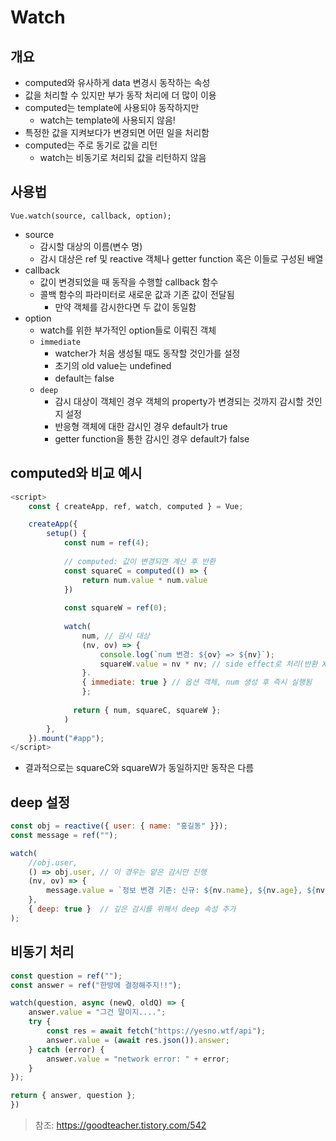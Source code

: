 # Watch

## 개요

- computed와 유사하게 data 변경시 동작하는 속성
- 값을 처리할 수 있지만 부가 동작 처리에 더 많이 이용
- computed는 template에 사용되야 동작하지만
  - watch는 template에 사용되지 않음!
- 특정한 값을 지켜보다가 변경되면 어떤 일을 처리함
- computed는 주로 동기로 값을 리턴
  - watch는 비동기로 처리되 값을 리턴하지 않음



## 사용법

```vue
Vue.watch(source, callback, option);
```

- source
  - 감시할 대상의 이름(변수 명)
  - 감시 대상은 ref 및 reactive 객체나 getter function 혹은 이들로 구성된 배열
- callback
  - 값이 변경되었을 때 동작을 수행할 callback 함수
  - 콜백 함수의 파라미터로 새로운 값과 기존 값이 전달됨
    - 만약 객체를 감시한다면 두 값이 동일함
- option
  - watch를 위한 부가적인 option들로 이뤄진 객체
  - `immediate`
    - watcher가 처음 생성될 때도 동작할 것인가를 설정
    - 초기의 old value는 undefined
    - default는 false
  - `deep`
    - 감시 대상이 객체인 경우 객체의 property가 변경되는 것까지 감시할 것인지 설정
    - 반응형 객체에 대한 감시인 경우 default가 true
    - getter function을 통한 감시인 경우 default가 false



## computed와 비교 예시

```javascript
<script>
	const { createApp, ref, watch, computed } = Vue;

	createApp({
        setup() {
            const num = ref(4);
            
            // computed: 값이 변경되면 계산 후 반환
            const squareC = computed(() => {
                return num.value * num.value
            })
            
            const squareW = ref(0);
            
            watch(
            	num, // 감시 대상
                (nv, ov) => {
                    console.log(`num 변경: ${ov} => ${nv}`);
                    squareW.value = nv * nv; // side effect로 처리(반환 X)
                }.
                { immediate: true } // 옵션 객체, num 생성 후 즉시 실행됨
                };
              
              return { num, squareC, squareW };
            )
        },
    }).mount("#app");
</script>
```

- 결과적으로는 squareC와 squareW가 동일하지만 동작은 다름



## deep 설정

```javascript
const obj = reactive({ user: { name: "홍길동" }});
const message = ref("");

watch(
	//obj.user,
    () => obj.user, // 이 경우는 얕은 감시만 진행
    (nv, ov) => {
        message.value = `정보 변경 기존: 신규: ${nv.name}, ${nv.age}, ${nv == ov}`;
    },
    { deep: true }  // 깊은 감시를 위해서 deep 속성 추가
);
```



## 비동기 처리

```javascript
const question = ref("");
const answer = ref("한방에 결정해주지!!");

watch(question, async (newQ, oldQ) => {
    answer.value = "그건 말이지....";
    try {
        const res = await fetch("https://yesno.wtf/api");
        answer.value = (await res.json()).answer;
    } catch (error) {
        answer.value = "network error: " + error;
    }
});

return { answer, question };
})
```





> 참조: https://goodteacher.tistory.com/542